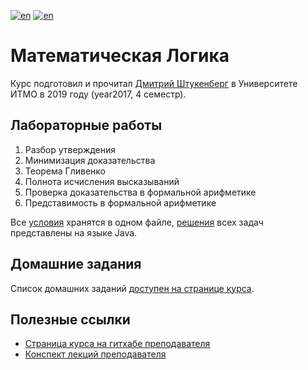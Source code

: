 [![en](https://img.shields.io/badge/lang-en-red.svg)](README.md) [![en](https://img.shields.io/badge/lang-ru-blue.svg)](README.ru.md)

# Математическая Логика

Курс подготовил и прочитал [Дмитрий Штукенберг](https://github.com/shd) в Университете ИТМО в 2019 году (year2017, 4 семестр).

## Лабораторные работы

1. Разбор утверждения
2. Минимизация доказательства
3. Теорема Гливенко
4. Полнота исчисления высказываний
5. Проверка доказательства в формальной арифметике
6. Представимость в формальной арифметике

Все [условия](lab/tasks.pdf) хранятся в одном файле, [решения](lab) всех задач представлены на языке Java.

## Домашние задания

Список домашних заданий [доступен на странице курса](https://github.com/shd/logic2019/blob/master/hw-theory.pdf).

## Полезные ссылки

* [Страница курса на гитхабе преподавателя](https://github.com/shd/logic2019)
* [Конспект лекций преподавателя](https://github.com/shd/logic2011/blob/master/conspect.pdf)
